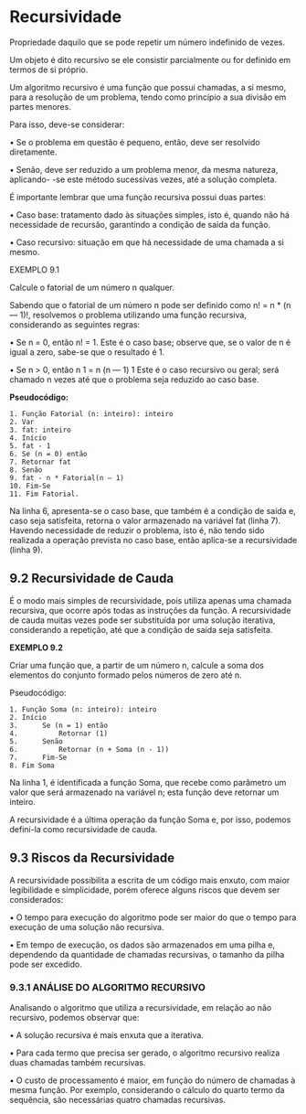 # Recursividade

Propriedade daquilo que se pode repetir
um número indefinido de vezes.

Um objeto é dito recursivo
se ele consistir parcialmente ou for definido em termos de si próprio.

Um algoritmo recursivo é uma função que possui chamadas, a si mesmo, para a
resolução de um problema, tendo como princípio a sua divisão em partes menores.

Para isso, deve-se considerar:

• Se o problema em questão é pequeno, então, deve ser resolvido diretamente.

• Senão, deve ser reduzido a um problema menor, da mesma natureza, aplicando-
-se este método sucessivas vezes, até a solução completa.

É importante lembrar que uma função recursiva possui duas partes:

• Caso base: tratamento dado às situações simples, isto é, quando não há necessidade de recursão, garantindo a condição de saída da função.

• Caso recursivo: situação em que há necessidade de uma chamada a si mesmo.

EXEMPLO 9.1

Calcule o fatorial de um número n qualquer.

Sabendo que o fatorial de um número n pode ser definido como n! = n * (n — 1)!,
resolvemos o problema utilizando uma função recursiva, considerando as seguintes regras:

• Se n = 0, então n! = 1. Este é o caso base; observe que, se o valor de n é igual a zero,
sabe-se que o resultado é 1.

• Se n > 0, então n 1 = n (n — 1) 1 Este é o caso recursivo ou geral; será chamado
n vezes até que o problema seja reduzido ao caso base.

**Pseudocódigo:**

```
1. Função Fatorial (n: inteiro): inteiro
2. Var
3. fat: inteiro
4. Início
5. fat - 1
6. Se (n = 0) então
7. Retornar fat
8. Senão
9. fat - n * Fatorial(n — 1)
10. Fim-Se
11. Fim Fatorial.
```

Na linha 6, apresenta-se o caso base, que também é a
condição de saída e, caso seja satisfeita, retorna o valor armazenado na variável fat (linha 7).
Havendo necessidade de reduzir o problema, isto é, não tendo sido realizada a operação prevista no caso base, então aplica-se a recursividade (linha 9).

## 9.2 Recursividade de Cauda

É o modo mais simples de recursividade, pois utiliza apenas uma chamada recursiva,
que ocorre após todas as instruções da função. A recursividade de cauda muitas vezes pode ser substituída por uma solução iterativa, considerando a repetição, até que a condição de saída seja satisfeita.

**EXEMPLO 9.2**

Criar uma função que, a partir de um número n, calcule a soma dos elementos do conjunto formado pelos números de zero até n.

Pseudocódigo:
```
1. Função Soma (n: inteiro): inteiro
2. Início
3.      Se (n = 1) então
4.          Retornar (1)
5.      Senão
6.          Retornar (n + Soma (n - 1))
7.      Fim-Se
8. Fim Soma
```

Na linha 1, é identificada a função Soma, que recebe como parâmetro um valor que será armazenado na variável n; esta função deve retornar um inteiro.

A recursividade é a última operação da função Soma e, por isso, podemos defini-la
como recursividade de cauda.

## 9.3 Riscos da Recursividade

A recursividade possibilita a escrita de um código mais enxuto, com maior legibilidade e simplicidade, porém oferece alguns riscos que devem ser considerados:

• O tempo para execução do algoritmo pode ser maior do que o tempo para execução
de uma solução não recursiva.

• Em tempo de execução, os dados são armazenados em uma pilha e, dependendo da
quantidade de chamadas recursivas, o tamanho da pilha pode ser excedido.



### 9.3.1 ANÁLISE DO ALGORITMO RECURSIVO

Analisando o algoritmo que utiliza a recursividade, em relação ao não recursivo, podemos observar que:

• A solução recursiva é mais enxuta que a iterativa.

• Para cada termo que precisa ser gerado, o algoritmo recursivo realiza duas chamadas também recursivas.

• O custo de processamento é maior, em função do número de chamadas à mesma
função. Por exemplo, considerando o cálculo do quarto termo da sequência, são
necessárias quatro chamadas recursivas.